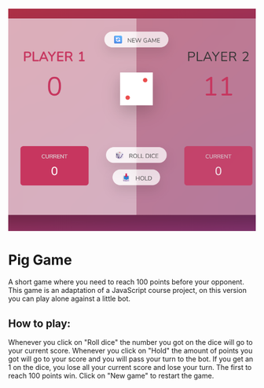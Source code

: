 ![alt text](./piggame-vs-bot.png)

# Pig Game
 A short game where you need to reach 100 points before your opponent. 
 This game is an adaptation of a JavaScript course project, on this version you can play alone against a little bot.

 ## How to play:
 Whenever you click on "Roll dice" the number you got on the dice will go to your current score.
 Whenever you click on "Hold" the amount of points you got will go to your score and you will pass your turn to the bot.
 If you get an 1 on the dice, you lose all your current score and lose your turn.
 The first to reach 100 points win.
 Click on "New game" to restart the game.
